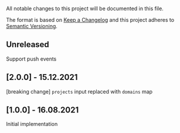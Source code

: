 All notable changes to this project will be documented in this file.

The format is based on [Keep a Changelog](http://keepachangelog.com/)
and this project adheres to [Semantic Versioning](http://semver.org/).

## Unreleased

Support push events

## [2.0.0] - 15.12.2021

[breaking change] `projects` input replaced with `domains` map

## [1.0.0] - 16.08.2021

Initial implementation
